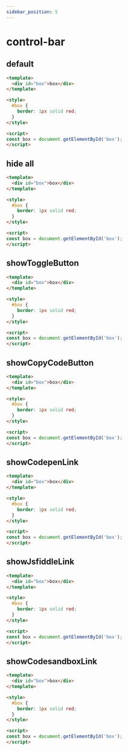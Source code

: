 ```yaml
---
sidebar_position: 5
---
```


# control-bar

## default

```html vanilla
<template>
  <div id="box">box</div>
</template>

<style>
  #box {
    border: 1px solid red;
  }
</style>

<script>
const box = document.getElementById('box');
</script>
```

## hide all

```html vanilla showToggleButton=false&showCopyCodeButton=false&showCodepenLink=false&showJsfiddleLink=false&showCodesandboxLink=false
<template>
  <div id="box">box</div>
</template>

<style>
  #box {
    border: 1px solid red;
  }
</style>

<script>
const box = document.getElementById('box');
</script>
```

## showToggleButton 

```html vanilla showToggleButton=true&showCopyCodeButton=false&showCodepenLink=false&showJsfiddleLink=false&showCodesandboxLink=false
<template>
  <div id="box">box</div>
</template>

<style>
  #box {
    border: 1px solid red;
  }
</style>

<script>
const box = document.getElementById('box');
</script>
```

## showCopyCodeButton 

```html vanilla showToggleButton=false&showCopyCodeButton=true&showCodepenLink=false&showJsfiddleLink=false&showCodesandboxLink=false
<template>
  <div id="box">box</div>
</template>

<style>
  #box {
    border: 1px solid red;
  }
</style>

<script>
const box = document.getElementById('box');
</script>
```

## showCodepenLink 

```html vanilla showToggleButton=false&showCopyCodeButton=false&showCodepenLink=true&showJsfiddleLink=false&showCodesandboxLink=false
<template>
  <div id="box">box</div>
</template>

<style>
  #box {
    border: 1px solid red;
  }
</style>

<script>
const box = document.getElementById('box');
</script>
```

## showJsfiddleLink 

```html vanilla showToggleButton=false&showCopyCodeButton=false&showCodepenLink=false&showJsfiddleLink=true&showCodesandboxLink=false
<template>
  <div id="box">box</div>
</template>

<style>
  #box {
    border: 1px solid red;
  }
</style>

<script>
const box = document.getElementById('box');
</script>
```

## showCodesandboxLink 

```html vanilla showToggleButton=false&showCopyCodeButton=false&showCodepenLink=false&showJsfiddleLink=false&showCodesandboxLink=true
<template>
  <div id="box">box</div>
</template>

<style>
  #box {
    border: 1px solid red;
  }
</style>

<script>
const box = document.getElementById('box');
</script>
```

